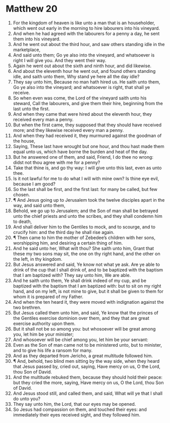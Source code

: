 ﻿# Matthew 20
1. For the kingdom of heaven is like unto a man that is an householder, which went out early in the morning to hire labourers into his vineyard. 
2. And when he had agreed with the labourers for a penny a day, he sent them into his vineyard. 
3. And he went out about the third hour, and saw others standing idle in the marketplace, 
4. And said unto them; Go ye also into the vineyard, and whatsoever is right I will give you. And they went their way. 
5. Again he went out about the sixth and ninth hour, and did likewise. 
6. And about the eleventh hour he went out, and found others standing idle, and saith unto them, Why stand ye here all the day idle? 
7. They say unto him, Because no man hath hired us. He saith unto them, Go ye also into the vineyard; and whatsoever is right, that shall ye receive. 
8. So when even was come, the Lord of the vineyard saith unto his steward, Call the labourers, and give them their hire, beginning from the last unto the first. 
9. And when they came that were hired about the eleventh hour, they received every man a penny. 
10. But when the first came, they supposed that they should have received more; and they likewise received every man a penny. 
11. And when they had received it, they murmured against the goodman of the house, 
12. Saying, These last have wrought but one hour, and thou hast made them equal unto us, which have borne the burden and heat of the day. 
13. But he answered one of them, and said, Friend, I do thee no wrong: didst not thou agree with me for a penny? 
14. Take that thine is, and go thy way: I will give unto this last, even as unto thee. 
15. Is it not lawful for me to do what I will with mine own? Is thine eye evil, because I am good? 
16. So the last shall be first, and the first last: for many be called, but few chosen. 
17. ¶ And Jesus going up to Jerusalem took the twelve disciples apart in the way, and said unto them, 
18. Behold, we go up to Jerusalem; and the Son of man shall be betrayed unto the chief priests and unto the scribes, and they shall condemn him to death, 
19. And shall deliver him to the Gentiles to mock, and to scourge, and to crucify him: and the third day he shall rise again. 
20. ¶ Then came to him the mother of Zebedee’s children with her sons, worshipping him, and desiring a certain thing of him. 
21. And he said unto her, What wilt thou? She saith unto him, Grant that these my two sons may sit, the one on thy right hand, and the other on the left, in thy kingdom. 
22. But Jesus answered and said, Ye know not what ye ask. Are ye able to drink of the cup that I shall drink of, and to be baptized with the baptism that I am baptized with? They say unto him, We are able. 
23. And he saith unto them, Ye shall drink indeed of my cup, and be baptized with the baptism that I am baptized with: but to sit on my right hand, and on my left, is not mine to give, but it shall be given to them for whom it is prepared of my Father. 
24. And when the ten heard it, they were moved with indignation against the two brethren. 
25. But Jesus called them unto him, and said, Ye know that the princes of the Gentiles exercise dominion over them, and they that are great exercise authority upon them. 
26. But it shall not be so among you: but whosoever will be great among you, let him be your minister; 
27. And whosoever will be chief among you, let him be your servant: 
28. Even as the Son of man came not to be ministered unto, but to minister, and to give his life a ransom for many. 
29. And as they departed from Jericho, a great multitude followed him. 
30. ¶ And, behold, two blind men sitting by the way side, when they heard that Jesus passed by, cried out, saying, Have mercy on us, O the Lord, thou Son of David. 
31. And the multitude rebuked them, because they should hold their peace: but they cried the more, saying, Have mercy on us, O the Lord, thou Son of David. 
32. And Jesus stood still, and called them, and said, What will ye that I shall do unto you? 
33. They say unto him, the Lord, that our eyes may be opened. 
34. So Jesus had compassion on them, and touched their eyes: and immediately their eyes received sight, and they followed him. 
